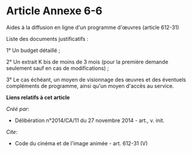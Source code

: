 # Article Annexe 6-6

Aides à la diffusion en ligne d'un programme d'œuvres (article 612-31) 

Liste des documents justificatifs : 

1° Un budget détaillé ; 

2° Un extrait K bis de moins de 3 mois (pour la première demande seulement sauf en cas de modifications) ; 

3° Le cas échéant, un moyen de visionnage des œuvres et des éventuels compléments de programme, ainsi qu'un moyen d'accès au
service.

**Liens relatifs à cet article**

_Créé par_:

  - Délibération n°2014/CA/11 du 27 novembre 2014 - art., v. init.

_Cite_:

  - Code du cinéma et de l'image animée - art. 612-31 (V)
